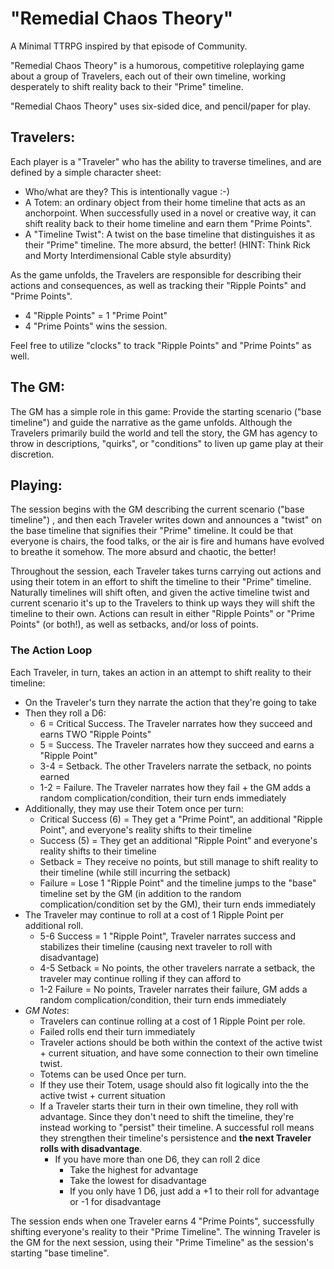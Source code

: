 # "Remedial Chaos Theory"

A Minimal TTRPG inspired by that episode of Community.

"Remedial Chaos Theory" is a humorous, competitive roleplaying game about a group of Travelers, each out of their own timeline, working desperately to shift reality back to their "Prime" timeline.

"Remedial Chaos Theory" uses six-sided dice, and pencil/paper for play.

## Travelers:
Each player is a "Traveler" who has the ability to traverse timelines, and are defined by a simple character sheet:
 - Who/what are they? This is intentionally vague :-)
 - A Totem: an ordinary object from their home timeline that acts as an anchorpoint. When successfully used in a novel or creative way, it can shift reality back to their home timeline and earn them "Prime Points". 
 - A "Timeline Twist": A twist on the base timeline that distinguishes it as their "Prime" timeline. The more absurd, the better! (HINT: Think Rick and Morty Interdimensional Cable style absurdity)

As the game unfolds, the Travelers are responsible for describing their actions and consequences, as well as tracking their "Ripple Points" and "Prime Points".
 - 4 "Ripple Points" = 1 "Prime Point"
 - 4 "Prime Points" wins the session.

Feel free to utilize "clocks" to track "Ripple Points" and "Prime Points" as well.

## The GM:
The GM has a simple role in this game: Provide the starting scenario ("base timeline") and guide the narrative as the game unfolds. Although the Travelers primarily build the world and tell the story, the GM has agency to throw in descriptions, "quirks", or "conditions" to liven up game play at their discretion.

## Playing:
The session begins with the GM describing the current scenario ("base timeline") , and then each Traveler writes down and announces a "twist" on the base timeline that signifies their "Prime" timeline. It could be that everyone is chairs, the food talks, or the air is fire and humans have evolved to breathe it somehow. The more absurd and chaotic, the better!

Throughout the session, each Traveler takes turns carrying out actions and using their totem in an effort to shift the timeline to their "Prime" timeline. Naturally timelines will shift often, and given the active timeline twist and current scenario it's up to the Travelers to think up ways they will shift the timeline to their own. Actions can result in either "Ripple Points" or "Prime Points" (or both!), as well as setbacks, and/or loss of points.

### The Action Loop
Each Traveler, in turn, takes an action in an attempt to shift reality to their timeline:
- On the Traveler's turn they narrate the action that they're going to take
- Then they roll a D6:
	- 6 = Critical Success. The Traveler narrates how they succeed and earns TWO "Ripple Points"
  	- 5 = Success. The Traveler narrates how they succeed and earns a "Ripple Point"
	- 3-4 = Setback. The other Travelers narrate the setback, no points earned
	- 1-2 = Failure. The Traveler narrates how they fail + the GM adds a random complication/condition, their turn ends immediately
- Additionally, they may use their Totem once per turn:
	- Critical Success (6) = They get a "Prime Point", an additional "Ripple Point", and everyone's reality shifts to their timeline
	- Success (5) = They get an additional "Ripple Point" and everyone's reality shifts to their timeline
	- Setback = They receive no points, but still manage to shift reality to their timeline (while still incurring the setback)
	- Failure = Lose 1 "Ripple Point" and the timeline jumps to the "base" timeline set by the GM (in addition to the random complication/condition set by the GM), their turn ends immediately
- The Traveler may continue to roll at a cost of 1 Ripple Point per additional roll.
	- 5-6 Success = 1 "Ripple Point", Traveler narrates success and stabilizes their timeline (causing next traveler to roll with disadvantage)
 	- 4-5 Setback = No points, the other travelers narrate a setback, the traveler may continue rolling if they can afford to
  	- 1-2 Failure = No points, Traveler narrates their failure, GM adds a random complication/condition, their turn ends immediately
- _GM Notes_:
  - Travelers can continue rolling at a cost of 1 Ripple Point per role.
  - Failed rolls end their turn immediately
  - Traveler actions should be both within the context of the active twist + current situation, and have some connection to their own timeline twist.
  - Totems can be used Once per turn.
  - If they use their Totem, usage should also fit logically into the the active twist + current situation
  - If a Traveler starts their turn in their own timeline, they roll with advantage. Since they don't need to shift the timeline, they're instead working to "persist" their timeline. A successful roll means they strengthen their timeline's persistence and **the next Traveler rolls with disadvantage**.
	- If you have more than one D6, they can roll 2 dice
		- Take the highest for advantage
		- Take the lowest for disadvantage
		- If you only have 1 D6, just add a +1 to their roll for advantage or -1 for disadvantage

The session ends when one Traveler earns 4 "Prime Points", successfully shifting everyone's reality to their "Prime Timeline". The winning Traveler is the GM for the next session, using their "Prime Timeline" as the session's starting "base timeline".
